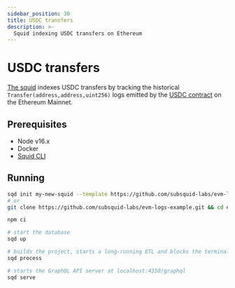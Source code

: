 ```yaml
---
sidebar_position: 30
title: USDC transfers
description: >-
  Squid indexing USDC transfers on Ethereum
---
```


# USDC transfers

[The squid](https://github.com/subsquid-labs/evm-logs-example) indexes USDC transfers by tracking the historical `Transfer(address,address,uint256)` logs emitted by the [USDC contract](https://etherscan.io/address/0xa0b86991c6218b36c1d19d4a2e9eb0ce3606eb48) on the Ethereum Mainnet. 

## Prerequisites

- Node v16.x
- Docker
- [Squid CLI](/squid-cli/)

## Running 

```bash
sqd init my-new-squid --template https://github.com/subsquid-labs/evm-logs-example
# or
git clone https://github.com/subsquid-labs/evm-logs-example.git && cd evm-logs-example

npm ci

# start the database
sqd up

# builds the project, starts a long-running ETL and blocks the terminal
sqd process

# starts the GraphQL API server at localhost:4350/graphql
sqd serve
```
